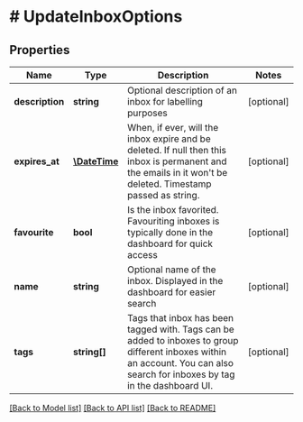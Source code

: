 # # UpdateInboxOptions

## Properties

Name | Type | Description | Notes
------------ | ------------- | ------------- | -------------
**description** | **string** | Optional description of an inbox for labelling purposes | [optional] 
**expires_at** | [**\DateTime**](\DateTime.md) | When, if ever, will the inbox expire and be deleted. If null then this inbox is permanent and the emails in it won&#39;t be deleted. Timestamp passed as string. | [optional] 
**favourite** | **bool** | Is the inbox favorited. Favouriting inboxes is typically done in the dashboard for quick access | [optional] 
**name** | **string** | Optional name of the inbox. Displayed in the dashboard for easier search | [optional] 
**tags** | **string[]** | Tags that inbox has been tagged with. Tags can be added to inboxes to group different inboxes within an account. You can also search for inboxes by tag in the dashboard UI. | [optional] 

[[Back to Model list]](../../README.md#documentation-for-models) [[Back to API list]](../../README.md#documentation-for-api-endpoints) [[Back to README]](../../README.md)


